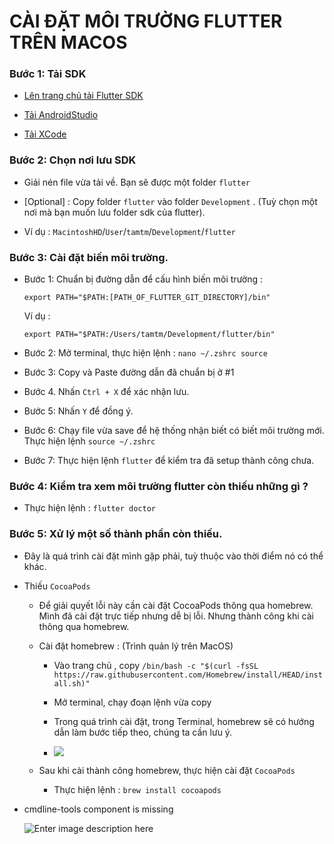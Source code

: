 # CÀI ĐẶT MÔI TRƯỜNG FLUTTER TRÊN MACOS

### Bước 1: Tải SDK

- [Lên trang chủ tải Flutter SDK](https://docs.flutter.dev/get-started/install/macos)

- [Tải AndroidStudio](https://developer.android.com/studio)

- [Tải XCode](https://apps.apple.com/us/app/xcode/id497799835)

### Bước 2: Chọn nơi lưu SDK

- Giải nén file vừa tải về. Bạn sẽ được một folder `flutter`

- [Optional] : Copy folder `flutter` vào folder `Development` . (Tuỳ chọn một nơi mà bạn muốn lưu folder sdk của flutter).

- Ví dụ : `MacintoshHD`/`User`/`tamtm`/`Development`/`flutter`

### Bước 3: Cài đặt biến môi trường.

- Bước 1:  Chuẩn bị đường dẫn để cấu hình biến môi trường : 
  
  `export PATH="$PATH:[PATH_OF_FLUTTER_GIT_DIRECTORY]/bin"`
  
  Ví dụ : 
  
  `export PATH="$PATH:/Users/tamtm/Development/flutter/bin"`

- Bước 2: Mở terminal, thực hiện lệnh :  `nano ~/.zshrc source`

- Bước 3: Copy và Paste đường dẫn đã chuẩn bị ở #1

- Bước 4. Nhấn `Ctrl + X` để xác nhận lưu.

- Bước 5: Nhấn `Y` để đồng ý.

- Bước 6: Chạy file vừa save để hệ thống nhận biết có biết môi trường mới. Thực hiện lệnh `source ~/.zshrc`

- Bước 7: Thực hiện lệnh `flutter` để kiểm tra đã setup thành công chưa.

### Bước 4: Kiểm tra xem môi trường flutter còn thiếu những gì ?

- Thực hiện lệnh : `flutter doctor`

### Bước 5: Xử lý một số thành phần còn thiếu.

- Đây là quá trình cài đặt mình gặp phải, tuỳ thuộc vào thời điểm nó có thể khác.

- Thiếu `CocoaPods`
  
  - Để giải quyết lỗi này cần cài đặt CocoaPods thông qua homebrew. Mình đã cài đặt trực tiếp nhưng dễ bị lỗi. Nhưng thành công khi cài thông qua homebrew. 
  
  - Cài đặt homebrew : (Trình quản lý trên MacOS)
    
    - Vào trang chủ , copy `/bin/bash -c "$(curl -fsSL https://raw.githubusercontent.com/Homebrew/install/HEAD/install.sh)"`
    
    - Mở terminal, chạy đoạn lệnh vừa copy
    
    - Trong quá trình cài đặt, trong Terminal, homebrew sẽ có hướng dẫn làm bước tiếp theo, chúng ta cần lưu ý.
    
    - ![](/Users/tamtm/Library/Application%20Support/marktext/images/2023-05-01-08-43-01-image.png)
  
  - Sau khi cài thành công homebrew, thực hiện cài đặt `CocoaPods`
    
    - Thực hiện lệnh : `brew install cocoapods`

- cmdline-tools component is missing
  
  ![Enter image description here](https://i.stack.imgur.com/mO5qr.png)

        
